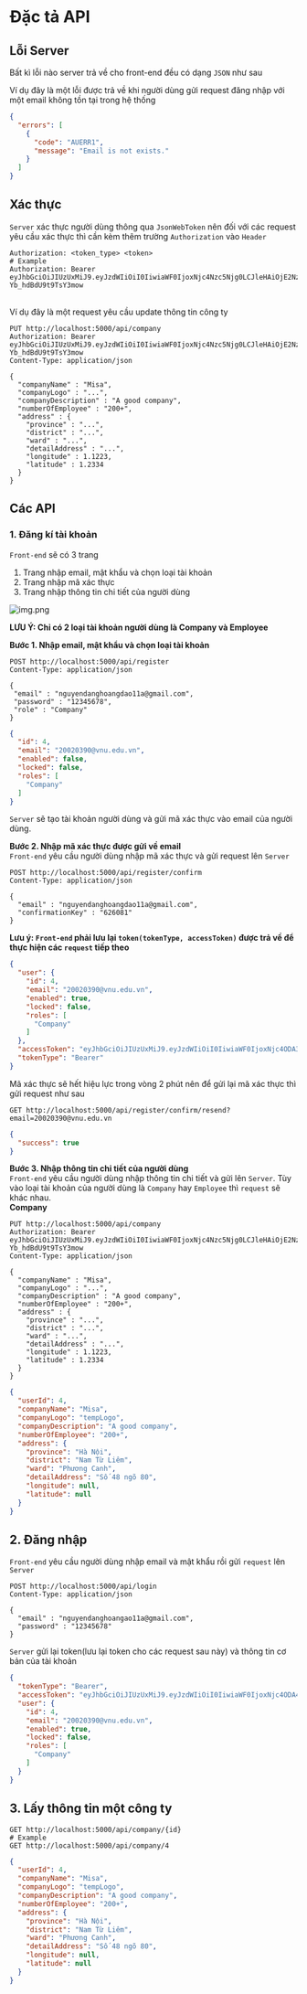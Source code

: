 # Đặc tả API

## Lỗi Server
Bất kì lỗi nào server trả về cho front-end đều có dạng `JSON` như sau

Ví dụ đây là một lỗi được trả về khi người dùng gửi request đăng nhập
với một email không tồn tại trong hệ thống
```json
{
  "errors": [
    {
      "code": "AUERR1",
      "message": "Email is not exists."
    }
  ]
}
```

## Xác thực
`Server` xác thực người dùng thông qua `JsonWebToken` nên đối với
các request yêu cầu xác thực thì cần kèm thêm trường `Authorization` vào
`Header`
```http request
Authorization: <token_type> <token>
# Example
Authorization: Bearer eyJhbGciOiJIUzUxMiJ9.eyJzdWIiOiI0IiwiaWF0IjoxNjc4Nzc5Njg0LCJleHAiOjE2NzkzODQ0ODR9.x7sXeuitQCsygr4LIdqZ8NCU4RUTzoIq7ZJ0mgKwtRAf3ONQ5EOcM3u9mKWJBgvrOpR-Yb_hdBdU9t9TsY3mow
```
<br> Ví dụ đây là một request yêu cầu update thông tin công ty

```http request
PUT http://localhost:5000/api/company
Authorization: Bearer eyJhbGciOiJIUzUxMiJ9.eyJzdWIiOiI0IiwiaWF0IjoxNjc4Nzc5Njg0LCJleHAiOjE2NzkzODQ0ODR9.x7sXeuitQCsygr4LIdqZ8NCU4RUTzoIq7ZJ0mgKwtRAf3ONQ5EOcM3u9mKWJBgvrOpR-Yb_hdBdU9t9TsY3mow
Content-Type: application/json

{
  "companyName" : "Misa",
  "companyLogo" : "...",
  "companyDescription" : "A good company",
  "numberOfEmployee" : "200+",
  "address" : {
    "province" : "...",
    "district" : "...",
    "ward" : "...",
    "detailAddress" : "...",
    "longitude" : 1.1223,
    "latitude" : 1.2334   
  }
}
```

## Các API
### 1. Đăng kí tài khoản
`Front-end` sẽ có 3 trang 
1. Trang nhập email, mật khẩu và chọn loại tài khoản
2. Trang nhập mã xác thực
3. Trang nhập thông tin chi tiết của người dùng

![img.png](readme/img.png)

<b>LƯU Ý: Chỉ có 2 loại tài khoản người dùng là Company và Employee</b>

<b>Bước 1. Nhập email, mật khẩu và chọn loại tài khoản</b>
```http request
POST http://localhost:5000/api/register
Content-Type: application/json

{
 "email" : "nguyendanghoangdao11a@gmail.com",
 "password" : "12345678",
 "role" : "Company"
}
```
```json
{
  "id": 4,
  "email": "20020390@vnu.edu.vn",
  "enabled": false,
  "locked": false,
  "roles": [
    "Company"
  ]
}
```

`Server` sẽ tạo tài khoản người dùng và gửi mã xác thực vào email của người dùng.

<b>Bước 2. Nhập mã xác thực được gửi về email</b>
<br>`Front-end` yêu cầu người dùng nhập mã xác thực và gửi request lên `Server`
```http request
POST http://localhost:5000/api/register/confirm
Content-Type: application/json

{
  "email" : "nguyendanghoangdao11a@gmail.com",
  "confirmationKey" : "626081"
}
```
<b>Lưu ý: `Front-end` phải lưu lại `token(tokenType, accessToken)` được trả về
để thực hiện các `request` tiếp theo</b>
```json
{
  "user": {
    "id": 4,
    "email": "20020390@vnu.edu.vn",
    "enabled": true,
    "locked": false,
    "roles": [
      "Company"
    ]
  },
  "accessToken": "eyJhbGciOiJIUzUxMiJ9.eyJzdWIiOiI0IiwiaWF0IjoxNjc4ODA3NTc1LCJleHAiOjE2Nzk0MTIzNzV9.jx2fqHszwsgbDIqqnEgXwEw6gyamnLBGCq_6C7hAcSOO3HzAFGKZpT0Zsqb0mmwE2aU8p78ltvVpeSrtbEFV1g",
  "tokenType": "Bearer"
}
```
Mã xác thực sẽ hết hiệu lực trong vòng 2 phút nên để gửi lại mã
xác thực thì gửi request như sau
```http request
GET http://localhost:5000/api/register/confirm/resend?email=20020390@vnu.edu.vn
```
```json
{
  "success": true
}
```
<b>Bước 3. Nhập thông tin chi tiết của người dùng</b><br>
`Front-end` yêu cầu người dùng nhập thông tin chi tiết và
gửi lên `Server`.
Tùy vào loại tài khoản của người dùng là `Company` hay `Employee`
thì `request` sẽ khác nhau.
<br>
<b>Company</b>
```http request
PUT http://localhost:5000/api/company
Authorization: Bearer eyJhbGciOiJIUzUxMiJ9.eyJzdWIiOiI0IiwiaWF0IjoxNjc4Nzc5Njg0LCJleHAiOjE2NzkzODQ0ODR9.x7sXeuitQCsygr4LIdqZ8NCU4RUTzoIq7ZJ0mgKwtRAf3ONQ5EOcM3u9mKWJBgvrOpR-Yb_hdBdU9t9TsY3mow
Content-Type: application/json

{
  "companyName" : "Misa",
  "companyLogo" : "...",
  "companyDescription" : "A good company",
  "numberOfEmployee" : "200+",
  "address" : {
    "province" : "...",
    "district" : "...",
    "ward" : "...",
    "detailAddress" : "...",
    "longitude" : 1.1223,
    "latitude" : 1.2334   
  }
}
```
```json
{
  "userId": 4,
  "companyName": "Misa",
  "companyLogo": "tempLogo",
  "companyDescription": "A good company",
  "numberOfEmployee": "200+",
  "address": {
    "province": "Hà Nội",
    "district": "Nam Từ Liêm",
    "ward": "Phương Canh",
    "detailAddress": "Số 48 ngõ 80",
    "longitude": null,
    "latitude": null
  }
}
```

## 2. Đăng nhập
`Front-end` yêu cầu người dùng nhập email và mật khẩu rồi gửi `request` lên `Server`
```http request
POST http://localhost:5000/api/login
Content-Type: application/json

{
  "email" : "nguyendanghoangao11a@gmail.com",
  "password" : "12345678"
}
```
`Server` gửi lại token(lưu lại token cho các request sau này) và thông tin cơ bản của tài khoản
```json
{
  "tokenType": "Bearer",
  "accessToken": "eyJhbGciOiJIUzUxMiJ9.eyJzdWIiOiI0IiwiaWF0IjoxNjc4ODA4NTc5LCJleHAiOjE2Nzk0MTMzNzl9.TsZMV2iZnA3Js1sGcirZYGBKy4Vq5s_t-EY3zQobULVS08FNNAcsZtqTZDIWRkzhnba4ILk_TdYivOeOA48K_w",
  "user": {
    "id": 4,
    "email": "20020390@vnu.edu.vn",
    "enabled": true,
    "locked": false,
    "roles": [
      "Company"
    ]
  }
}
```

## 3. Lấy thông tin một công ty
```http request
GET http://localhost:5000/api/company/{id}
# Example
GET http://localhost:5000/api/company/4
```
```json
{
  "userId": 4,
  "companyName": "Misa",
  "companyLogo": "tempLogo",
  "companyDescription": "A good company",
  "numberOfEmployee": "200+",
  "address": {
    "province": "Hà Nội",
    "district": "Nam Từ Liêm",
    "ward": "Phương Canh",
    "detailAddress": "Số 48 ngõ 80",
    "longitude": null,
    "latitude": null
  }
}
```

